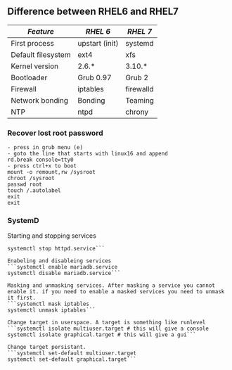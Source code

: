 ## Difference between RHEL6 and RHEL7

*Feature* | *RHEL 6* | *RHEL 7*
--- | --- | ---
First process | upstart (init) | systemd
Default filesystem | ext4 | xfs
Kernel version | 2.6.* | 3.10.*
Bootloader | Grub 0.97 | Grub 2
Firewall | iptables | firewalld
Network bonding | Bonding | Teaming
NTP | ntpd | chrony

### Recover lost root password
    - press in grub menu (e)
    - goto the line that starts with linux16 and append
    rd.break console=tty0
    - press ctrl+x to boot
    mount -o remount,rw /sysroot
    chroot /sysroot
    passwd root
    touch /.autolabel
    exit
    exit
### SystemD
Starting and stopping services
```systemctl start httpd.service
systemctl stop httpd.service```

Enabeling and disableing services
```systemctl enable mariadb.service
systemctl disable mariadb.service```

Masking and unmasking services. After masking a service you cannot enable it. if you need to enable a masked services you need to unmask it first.
```systemctl mask iptables
systemctl unmask iptables```

Change target in userspace. A target is something like runlevel
```systemctl isolate multiuser.target # this will give a console
systemctl isolate graphical.target # this will give a gui```

Change target persistant.
```systemctl set-default multiuser.target
systemctl set-default graphical.target```
